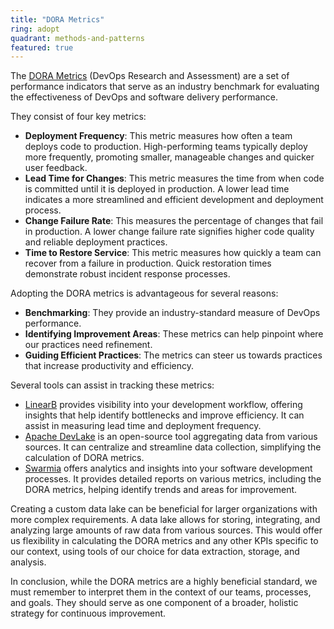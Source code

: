 ```yaml
---
title: "DORA Metrics"
ring: adopt
quadrant: methods-and-patterns
featured: true
---
```


The [DORA Metrics](https://cloud.google.com/blog/products/devops-sre/the-2019-accelerate-state-of-devops-elite-performance-productivity-and-scaling) (DevOps Research and Assessment) are a set of performance indicators that serve as an industry benchmark for evaluating the effectiveness of DevOps and software delivery performance.

They consist of four key metrics:
- **Deployment Frequency**: This metric measures how often a team deploys code to production. High-performing teams typically deploy more frequently, promoting smaller, manageable changes and quicker user feedback.
- **Lead Time for Changes**: This metric measures the time from when code is committed until it is deployed in production. A lower lead time indicates a more streamlined and efficient development and deployment process.
- **Change Failure Rate**: This measures the percentage of changes that fail in production. A lower change failure rate signifies higher code quality and reliable deployment practices.
- **Time to Restore Service**: This metric measures how quickly a team can recover from a failure in production. Quick restoration times demonstrate robust incident response processes.

Adopting the DORA metrics is advantageous for several reasons:
- **Benchmarking**: They provide an industry-standard measure of DevOps performance. 
- **Identifying Improvement Areas**: These metrics can help pinpoint where our practices need refinement.
- **Guiding Efficient Practices**: The metrics can steer us towards practices that increase productivity and efficiency.

Several tools can assist in tracking these metrics:

- [LinearB](https://linearb.io/) provides visibility into your development workflow, offering insights that help identify bottlenecks and improve efficiency. It can assist in measuring lead time and deployment frequency.
- [Apache DevLake](https://github.com/apache/incubator-dolphinscheduler) is an open-source tool aggregating data from various sources. It can centralize and streamline data collection, simplifying the calculation of DORA metrics.
- [Swarmia](https://swarmia.com/) offers analytics and insights into your software development processes. It provides detailed reports on various metrics, including the DORA metrics, helping identify trends and areas for improvement.

Creating a custom data lake can be beneficial for larger organizations with more complex requirements. A data lake allows for storing, integrating, and analyzing large amounts of raw data from various sources. This would offer us flexibility in calculating the DORA metrics and any other KPIs specific to our context, using tools of our choice for data extraction, storage, and analysis.

In conclusion, while the DORA metrics are a highly beneficial standard, we must remember to interpret them in the context of our teams, processes, and goals. They should serve as one component of a broader, holistic strategy for continuous improvement.
